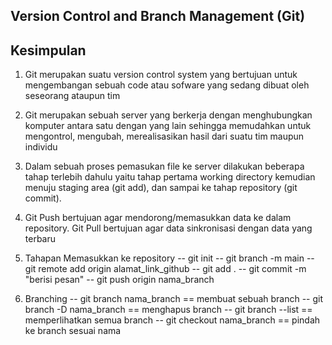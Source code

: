 ## Version Control and Branch Management (Git)

## Kesimpulan
1. Git merupakan suatu version control system yang bertujuan untuk mengembangan sebuah code atau sofware yang sedang dibuat oleh seseorang ataupun tim

2. Git merupakan sebuah server yang berkerja dengan menghubungkan komputer antara satu dengan yang lain sehingga memudahkan untuk mengontrol, mengubah, merealisasikan hasil dari suatu tim maupun individu

3. Dalam sebuah proses pemasukan file ke server dilakukan beberapa tahap terlebih dahulu yaitu tahap pertama working directory kemudian menuju staging area (git add), dan sampai ke tahap repository (git commit).

4. Git Push bertujuan agar mendorong/memasukkan data ke dalam repository. Git Pull bertujuan agar data sinkronisasi dengan data yang terbaru

5. Tahapan Memasukkan ke repository
   -- git init
   -- git branch -m main
   -- git remote add origin alamat_link_github
   -- git add .
   -- git commit -m "berisi pesan"
   -- git push origin nama_branch

6. Branching
   -- git branch nama_branch == membuat sebuah branch
   -- git branch -D nama_branch == menghapus branch
   -- git branch --list == memperlihatkan semua branch
   -- git checkout nama_branch == pindah ke branch sesuai nama




